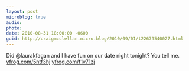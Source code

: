 ```yaml
---
layout: post
microblog: true
audio: 
photo: 
date: 2010-08-31 18:00:00 -0600
guid: http://craigmcclellan.micro.blog/2010/09/01/t22679540027.html
---
```

Did @laurakfagan and I have fun on our date night tonight? You tell me. [yfrog.com/5ntf3hj](http://yfrog.com/5ntf3hj) [yfrog.com/f1v71zj](http://yfrog.com/f1v71zj)
